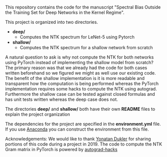 This repository contains the code for the manuscript 
"Spectral Bias Outside the Training Set for Deep
Networks in the Kernel Regime".


This project is organized into two directories.
* **deep/**
    * Computes the NTK spectrum for LeNet-5 using Pytorch
* **shallow/**
    * Computes the NTK spectrum for a shallow network from scratch

A natural question to ask is why not compute the NTK for both networks
using PyTorch instead of implementing the shallow model from scratch?
The primary reason was that we already had the code for both cases written
beforehand so we figured we might as well use our existing code.
The benefit of the shallow implementation is it is more readable and
transparent how the computation is being performed whereas the
PyTorch implementation requires some hacks to compute the NTK using autograd.
Furthermore the shallow case can be tested against closed formulas and has
unit tests written whereas the deep case does not.

The directories **deep/** and **shallow/** both have their own **README** files to explain
the project organization

The dependencies for the project are specified in the **environment.yml** file.
If you use [Anaconda](https://www.anaconda.com/) you can construct the environment from this file.

Acknowledgements:
We would like to thank [Yonatan Dukler](https://github.com/dukleryoni) for sharing portions of this code during a project in 2019.
The code to compute the NTK Gram matrix in PyTorch is powered by [autograd-hacks](https://github.com/cybertronai/autograd-hacks)

